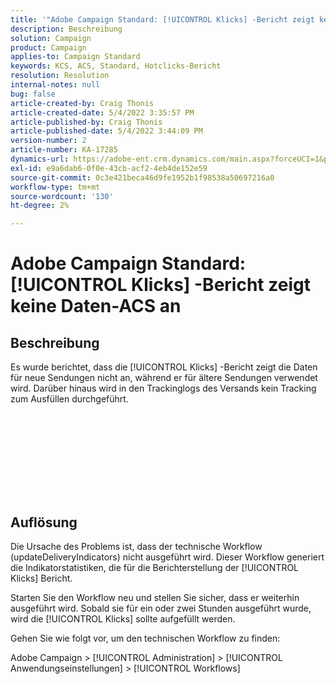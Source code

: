 ```yaml
---
title: '"Adobe Campaign Standard: [!UICONTROL Klicks] -Bericht zeigt keine Daten von ACS an'
description: Beschreibung
solution: Campaign
product: Campaign
applies-to: Campaign Standard
keywords: KCS, ACS, Standard, Hotclicks-Bericht
resolution: Resolution
internal-notes: null
bug: false
article-created-by: Craig Thonis
article-created-date: 5/4/2022 3:35:57 PM
article-published-by: Craig Thonis
article-published-date: 5/4/2022 3:44:09 PM
version-number: 2
article-number: KA-17285
dynamics-url: https://adobe-ent.crm.dynamics.com/main.aspx?forceUCI=1&pagetype=entityrecord&etn=knowledgearticle&id=263c22df-bfcb-ec11-a7b5-6045bd00dbbc
exl-id: e9a6dab6-0f0e-43cb-acf2-4eb4de152e59
source-git-commit: 0c3e421beca46d9fe1952b1f98538a50697216a0
workflow-type: tm+mt
source-wordcount: '130'
ht-degree: 2%

---
```


# Adobe Campaign Standard: [!UICONTROL Klicks] -Bericht zeigt keine Daten-ACS an

## Beschreibung

Es wurde berichtet, dass die [!UICONTROL Klicks] -Bericht zeigt die Daten für neue Sendungen nicht an, während er für ältere Sendungen verwendet wird. Darüber hinaus wird in den Trackinglogs des Versands kein Tracking zum Ausfüllen durchgeführt.<br><br> <br><br>

 <br>

<br><br> 

## Auflösung


Die Ursache des Problems ist, dass der technische Workflow (updateDeliveryIndicators) nicht ausgeführt wird. Dieser Workflow generiert die Indikatorstatistiken, die für die Berichterstellung der [!UICONTROL Klicks] Bericht.

Starten Sie den Workflow neu und stellen Sie sicher, dass er weiterhin ausgeführt wird. Sobald sie für ein oder zwei Stunden ausgeführt wurde, wird die [!UICONTROL Klicks] sollte aufgefüllt werden.



Gehen Sie wie folgt vor, um den technischen Workflow zu finden:

Adobe Campaign > [!UICONTROL Administration] > [!UICONTROL Anwendungseinstellungen] > [!UICONTROL Workflows]
